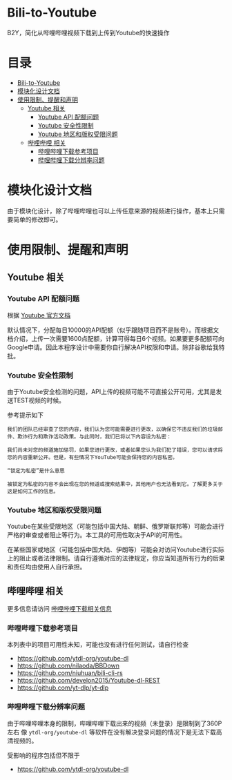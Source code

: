 # Bili-to-Youtube
B2Y，简化从哔哩哔哩视频下载到上传到Youtube的快速操作

# 目录

- [Bili-to-Youtube](#bili-to-youtube)
- [模块化设计文档](#模块化设计文档)
- [使用限制、提醒和声明](#使用限制提醒和声明)
  - [Youtube 相关](#youtube-相关)
    - [Youtube API 配额问题](#youtube-api-配额问题)
    - [Youtube 安全性限制](#youtube-安全性限制)
    - [Youtube 地区和版权受限问题](#youtube-地区和版权受限问题)
  - [哔哩哔哩 相关](#哔哩哔哩-相关)
    - [哔哩哔哩下载参考项目](#哔哩哔哩下载参考项目)
    - [哔哩哔哩下载分辨率问题](#哔哩哔哩下载分辨率问题)


# 模块化设计文档

由于模块化设计，除了哔哩哔哩也可以上传任意来源的视频进行操作，基本上只需要简单的修改即可。

# 使用限制、提醒和声明

## Youtube 相关

### Youtube API 配额问题

根据 [Youtube 官方文档](https://developers.google.com/youtube/v3/getting-started?hl=zh-cn#quota)

默认情况下，分配每日10000的API配额（似乎跟随项目而不是账号）。而根据文档介绍，上传一次需要1600点配额，计算可得每日6个视频。如果要更多配额可向Google申请。因此本程序设计中需要你自行解决API权限和申请。除非谷歌给我特批。

### Youtube 安全性限制

由于Youtube安全检测的问题，API上传的视频可能不可直接公开可用，尤其是发送TEST视频的时候。

参考提示如下

```
我们的团队已经审查了您的内容，我们认为您可能需要进行更改，以确保它不违反我们的垃圾邮件、欺诈行为和欺诈活动政策。与此同时，我们已将以下内容设为私密：

我们尚未对您的频道施加惩罚，如果您进行更改，或者如果您认为我们犯了错误，您可以请求将您的内容重新公开。但是，有些情况下YouTube可能会保持您的内容私密。

“锁定为私密”是什么意思

被锁定为私密的内容不会出现在您的频道或搜索结果中，其他用户也无法看到它。了解更多关于这是如何工作的信息。
```

### Youtube 地区和版权受限问题

Youtube在某些受限地区（可能包括中国大陆、朝鲜、俄罗斯联邦等）可能会进行严格的审查或者阻止等行为。本工具的可用性取决于API的可用性。

在某些国家或地区（可能包括中国大陆、伊朗等）可能会对访问Youtube进行实际上的阻止或者法律限制。请自行遵循对应的法律规定，你应当知道所有行为的后果和责任均由使用人自行承担。

## 哔哩哔哩 相关

更多信息请访问 [哔哩哔哩下载相关信息](doc\bilibili-dl.md)


### 哔哩哔哩下载参考项目

本列表中的项目可用性未知，可能也没有进行任何测试，请自行检查

- https://github.com/ytdl-org/youtube-dl
- https://github.com/nilaoda/BBDown
- https://github.com/niuhuan/bili-cli-rs
- https://github.com/develon2015/Youtube-dl-REST
- https://github.com/yt-dlp/yt-dlp

### 哔哩哔哩下载分辨率问题

由于哔哩哔哩本身的限制，哔哩哔哩下载出来的视频（未登录）是限制到了360P左右
像 ``ytdl-org/youtube-dl`` 等软件在没有解决登录问题的情况下是无法下载高清视频的。

受影响的程序包括但不限于
- https://github.com/ytdl-org/youtube-dl

